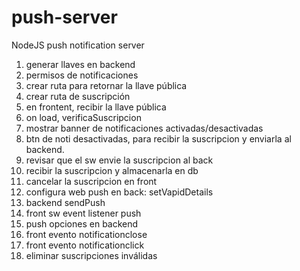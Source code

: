 # push-server
NodeJS push notification server

1. generar llaves en backend
2. permisos de notificaciones
3. crear ruta para retornar la llave pública
4. crear ruta de suscripción
5. en frontent, recibir la llave pública
6. on load, verificaSuscripcion
7. mostrar banner de notificaciones activadas/desactivadas
8. btn de noti desactivadas, para recibir la suscripcion y enviarla al backend.
9. revisar que el sw envie la suscripcion al back
10. recibir la suscripcion y almacenarla en db
8. cancelar la suscripcion en front
9. configura web push en back: setVapidDetails
10. backend sendPush
11. front sw event listener push
12. push opciones en backend
13. front evento notificationclose
14. front evento notificationclick
15. eliminar suscripciones inválidas